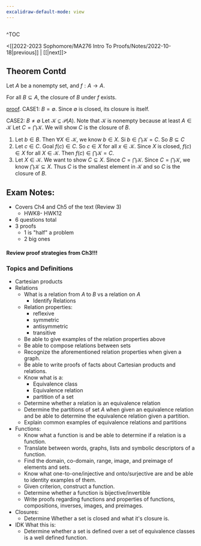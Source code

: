```yaml
---
excalidraw-default-mode: view
---
```



```toc

```

^TOC

<[[2022-2023 Sophomore/MA276 Intro To Proofs/Notes/2022-10-18|previous]] | [[|next]]>

## Theorem Contd

Let $A$ be a nonempty set, and $f:A\to A$. 

For all $B \subseteq A$, the closure of $B$ under $f$ exists.

<u>proof</u>.
CASE1: $B=\emptyset$. Since $\emptyset$ is closed, its closure is itself.

CASE2: $B \neq \emptyset$ Let $\mathcal{K}\subseteq \mathcal{P}(A)$. Note that $\mathcal{K}$ is nonempty because at least $A\in\mathcal{K}$ Let $C = \bigcap \mathcal{K}$. We will show $C$ is the closure of $B$.

1. Let $b\in B$. Then $\forall X \in \mathcal{K}$, we know $b \in X$. Si $b\in\bigcap \mathcal{K} = C$. So $B\subseteq C$
2. Let $c \in C.$ Goal $f(c)\in C$. So $c\in X$ for all $x \in \mathcal{K}$. Since $X$ is closed, $f(c) \in X$ for all $X\in\mathcal{K}.$ Then $f(c)\in\bigcap\mathcal{K}= C.$
3. Let $X\in\mathcal{K}.$ We want to show $C\subseteq X.$ Since $C=\bigcap \mathcal{K}.$ Since $C=\bigcap\mathcal{K},$ we know $\bigcap\mathcal{K}\subseteq X.$ Thus $C$ is the smallest element in $\mathcal{K}$ and so $C$ is the closure of $B.$



## Exam Notes:
- Covers Ch4 and Ch5 of the text (Review 3)
	- HWK8- HWK12
- 6 questions total
- 3 proofs
	- 1 is "half" a problem
	- 2 big ones

#### Review proof strategies from Ch3!!!

### Topics and Definitions
- Cartesian products
- Relations
	- What is a relation from $A\;\text{to}\;B$ vs a relation on $A$ 
		- Identify Relations
	- Relation properties:
		- reflexive
		- symmetric
		- antisymmetric
		- transitive
	- Be able to give examples of the relation properties above
	- Be able to compose relations between sets
	- Recognize the aforementioned relation properties when given a graph.
	- Be able to write proofs of facts about Cartesian products and relations.
	- Know what is a:
		- Equivalence class
		- Equivalence relation
		- partition of a set
	- Determine whether a relation is an equivalence relation
	- Determine the partitions of set $A$ when given an equivalence relation and be able to determine the equivalence relation given a partition.
	- Explain common examples of equivalence relations and partitions
- Functions:
	- Know what a function is and be able to determine if a relation is a function.
	- Translate between words, graphs, lists and symbolic descriptors of a function.
	- Find the domain, co-domain, range, image, and preimage of elements and sets.
	- Know what one-to-one/injective and onto/surjective are and be able to identity examples of them.
	- Given criterion, construct a function.
	- Determine whether a function is bijective/invertible
	- Write proofs regarding functions and properties of functions, compositions, inverses, images, and preimages.
- Closures:
	- Determine Whether a set is closed and what it's closure is.
- IDK What this is:
	- Determine whether a set is defined over a set of equivalence classes is a well defined function.